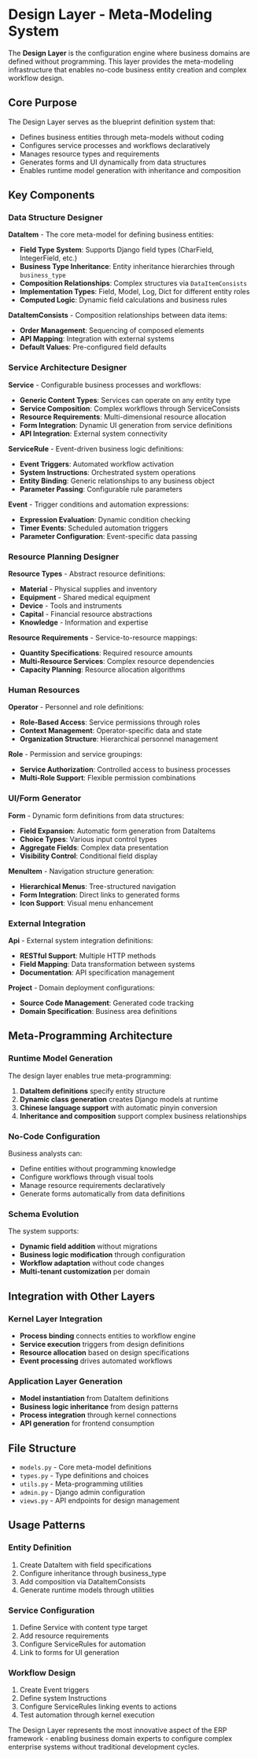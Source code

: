 # Design Layer - Meta-Modeling System

The **Design Layer** is the configuration engine where business domains are defined without programming. This layer provides the meta-modeling infrastructure that enables no-code business entity creation and complex workflow design.

## Core Purpose

The Design Layer serves as the blueprint definition system that:
- Defines business entities through meta-models without coding
- Configures service processes and workflows declaratively
- Manages resource types and requirements
- Generates forms and UI dynamically from data structures
- Enables runtime model generation with inheritance and composition

## Key Components

### Data Structure Designer

**DataItem** - The core meta-model for defining business entities:
- **Field Type System**: Supports Django field types (CharField, IntegerField, etc.)
- **Business Type Inheritance**: Entity inheritance hierarchies through `business_type`
- **Composition Relationships**: Complex structures via `DataItemConsists`
- **Implementation Types**: Field, Model, Log, Dict for different entity roles
- **Computed Logic**: Dynamic field calculations and business rules

**DataItemConsists** - Composition relationships between data items:
- **Order Management**: Sequencing of composed elements
- **API Mapping**: Integration with external systems
- **Default Values**: Pre-configured field defaults

### Service Architecture Designer

**Service** - Configurable business processes and workflows:
- **Generic Content Types**: Services can operate on any entity type
- **Service Composition**: Complex workflows through ServiceConsists
- **Resource Requirements**: Multi-dimensional resource allocation
- **Form Integration**: Dynamic UI generation from service definitions
- **API Integration**: External system connectivity

**ServiceRule** - Event-driven business logic definitions:
- **Event Triggers**: Automated workflow activation
- **System Instructions**: Orchestrated system operations  
- **Entity Binding**: Generic relationships to any business object
- **Parameter Passing**: Configurable rule parameters

**Event** - Trigger conditions and automation expressions:
- **Expression Evaluation**: Dynamic condition checking
- **Timer Events**: Scheduled automation triggers
- **Parameter Configuration**: Event-specific data passing

### Resource Planning Designer

**Resource Types** - Abstract resource definitions:
- **Material** - Physical supplies and inventory
- **Equipment** - Shared medical equipment
- **Device** - Tools and instruments
- **Capital** - Financial resource abstractions
- **Knowledge** - Information and expertise

**Resource Requirements** - Service-to-resource mappings:
- **Quantity Specifications**: Required resource amounts
- **Multi-Resource Services**: Complex resource dependencies
- **Capacity Planning**: Resource allocation algorithms

### Human Resources

**Operator** - Personnel and role definitions:
- **Role-Based Access**: Service permissions through roles
- **Context Management**: Operator-specific data and state
- **Organization Structure**: Hierarchical personnel management

**Role** - Permission and service groupings:
- **Service Authorization**: Controlled access to business processes
- **Multi-Role Support**: Flexible permission combinations

### UI/Form Generator

**Form** - Dynamic form definitions from data structures:
- **Field Expansion**: Automatic form generation from DataItems
- **Choice Types**: Various input control types
- **Aggregate Fields**: Complex data presentation
- **Visibility Control**: Conditional field display

**MenuItem** - Navigation structure generation:
- **Hierarchical Menus**: Tree-structured navigation
- **Form Integration**: Direct links to generated forms
- **Icon Support**: Visual menu enhancement

### External Integration

**Api** - External system integration definitions:
- **RESTful Support**: Multiple HTTP methods
- **Field Mapping**: Data transformation between systems
- **Documentation**: API specification management

**Project** - Domain deployment configurations:
- **Source Code Management**: Generated code tracking
- **Domain Specification**: Business area definitions

## Meta-Programming Architecture

### Runtime Model Generation
The design layer enables true meta-programming:
1. **DataItem definitions** specify entity structure
2. **Dynamic class generation** creates Django models at runtime
3. **Chinese language support** with automatic pinyin conversion
4. **Inheritance and composition** support complex business relationships

### No-Code Configuration
Business analysts can:
- Define entities without programming knowledge
- Configure workflows through visual tools
- Manage resource requirements declaratively
- Generate forms automatically from data definitions

### Schema Evolution
The system supports:
- **Dynamic field addition** without migrations
- **Business logic modification** through configuration
- **Workflow adaptation** without code changes
- **Multi-tenant customization** per domain

## Integration with Other Layers

### Kernel Layer Integration
- **Process binding** connects entities to workflow engine
- **Service execution** triggers from design definitions
- **Resource allocation** based on design specifications
- **Event processing** drives automated workflows

### Application Layer Generation
- **Model instantiation** from DataItem definitions
- **Business logic inheritance** from design patterns
- **Process integration** through kernel connections
- **API generation** for frontend consumption

## File Structure

- `models.py` - Core meta-model definitions
- `types.py` - Type definitions and choices
- `utils.py` - Meta-programming utilities
- `admin.py` - Django admin configuration
- `views.py` - API endpoints for design management

## Usage Patterns

### Entity Definition
1. Create DataItem with field specifications
2. Configure inheritance through business_type
3. Add composition via DataItemConsists
4. Generate runtime models through utilities

### Service Configuration
1. Define Service with content type target
2. Add resource requirements
3. Configure ServiceRules for automation
4. Link to forms for UI generation

### Workflow Design
1. Create Event triggers
2. Define system Instructions
3. Configure ServiceRules linking events to actions
4. Test automation through kernel execution

The Design Layer represents the most innovative aspect of the ERP framework - enabling business domain experts to configure complex enterprise systems without traditional development cycles.